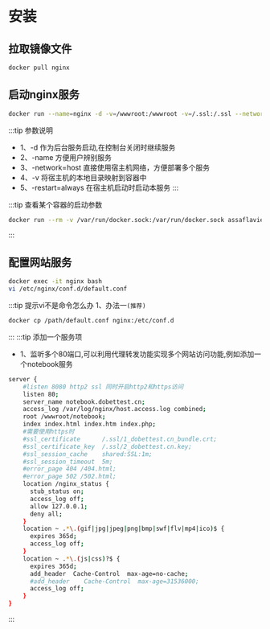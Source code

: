# 安装
## 拉取镜像文件
```sh
docker pull nginx
```
## 启动nginx服务
```sh
docker run --name=nginx -d -v=/wwwroot:/wwwroot -v=/.ssl:/.ssl --network=host --restart=always nginx
```
:::tip 参数说明
- 1、-d 作为后台服务启动,在控制台关闭时继续服务
- 2、-name 方便用户辨别服务
- 3、-network=host 直接使用宿主机网络，方便部署多个服务
- 4、-v 将宿主机的本地目录映射到容器中
- 5、-restart=always 在宿主机启动时启动本服务
:::

:::tip 查看某个容器的启动参数
```sh
docker run --rm -v /var/run/docker.sock:/var/run/docker.sock assaflavie/runlike YOUR-CONTAINER
```
:::

## 配置网站服务
```sh
docker exec -it nginx bash
vi /etc/nginx/conf.d/default.conf
```
:::tip 提示vi不是命令怎么办
1、办法一`(推荐)`
```sh
docker cp /path/default.conf nginx:/etc/conf.d
```
:::
:::tip 添加一个服务项
- 1、监听多个80端口,可以利用代理转发功能实现多个网站访问功能,例如添加一个notebook服务
```sh
server {
    #listen 8080 http2 ssl 同时开启http2和https访问
    listen 80;
    server_name notebook.dobettest.cn;
    access_log /var/log/nginx/host.access.log combined;
    root /wwwroot/notebook;
    index index.html index.htm index.php;
    #需要使用https时
    #ssl_certificate      /.ssl/1_dobettest.cn_bundle.crt;
    #ssl_certificate_key  /.ssl/2_dobettest.cn.key;
    #ssl_session_cache    shared:SSL:1m;
    #ssl_session_timeout  5m;
    #error_page 404 /404.html;
    #error_page 502 /502.html;
    location /nginx_status {
      stub_status on;
      access_log off;
      allow 127.0.0.1;
      deny all;
    }
    location ~ .*\.(gif|jpg|jpeg|png|bmp|swf|flv|mp4|ico)$ {
      expires 365d;
      access_log off;
    }
    location ~ .*\.(js|css)?$ {
      expires 365d;
      add_header  Cache-Control  max-age=no-cache;
      #add_header    Cache-Control  max-age=31536000;
      access_log off;
    }
}
```
:::